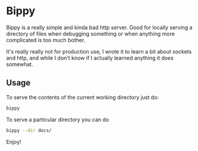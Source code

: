 # Bippy

Bippy is a really simple and kinda bad http server. Good for locally serving a
directory of files when debugging something or when anything more complicated
is too much bother.

It's really really not for production use, I wrote it to learn a bit about
sockets and http, and while I don't know if I actually learned anything it does
somewhat.

## Usage

To serve the contents of the current working directory just do:

```sh
bippy
```

To serve a particular directory you can do

```sh
bippy --dir docs/
```

Enjoy!
